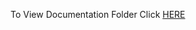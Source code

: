 To View Documentation Folder Click [HERE](https://drive.google.com/drive/folders/1Azw6wob0bVW2Zv12RdJRT26Otj4xLqKi)
